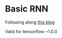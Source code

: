 # Basic RNN

Following along [this blog](http://r2rt.com/recurrent-neural-networks-in-tensorflow-i.html)

Valid for tensorflow ~1.0.0
